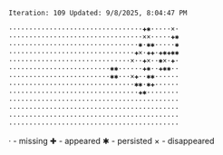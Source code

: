 `Iteration: 109 Updated: 9/8/2025, 8:04:47 PM`
<!-- GOL_START -->
`·································✚✱·····×·`</br>
`·································××·····✚✱`</br>
`································✱·✱✱·····✱`</br>
`·······························✚×·✚✚·✚✱✚✱✱`</br>
`······························×··✚×··✱×·✚·`</br>
`·························✱✱······✚✱··✚✱✱··`</br>
`·························✱✱···×✚··✱✱······`</br>
`·······························✱✱·✱✚······`</br>
`································✚✱········`</br>
`··········································`</br>
`··········································`</br>
`··········································`</br>
`··········································`</br>
<!-- GOL_END -->
· - missing
✚ - appeared
✱ - persisted
× - disappeared